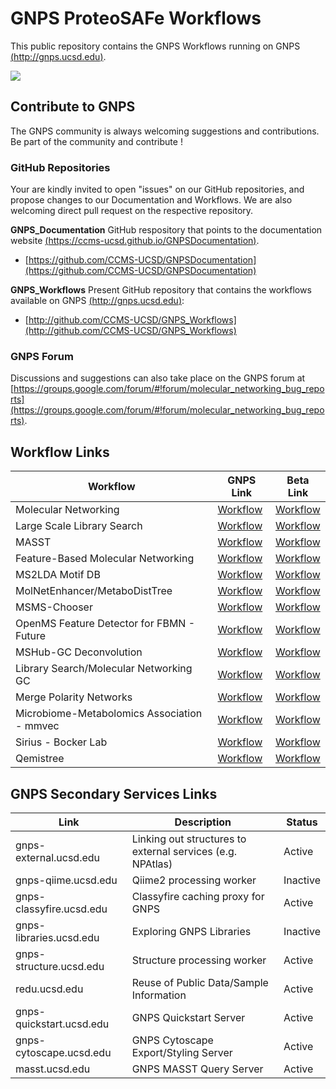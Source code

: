 # GNPS ProteoSAFe Workflows

This public repository contains the GNPS Workflows running on GNPS [(http://gnps.ucsd.edu)](http://gnps.ucsd.edu).

![](https://github.com/actions/GNPS_Workflows/workflows/.github/workflows/pythonpackage.yml/badge.svg)

## Contribute to GNPS

The GNPS community is always welcoming suggestions and contributions. Be part of the community and contribute !

### GitHub Repositories
Your are kindly invited to open "issues" on our GitHub repositories, and propose changes to our Documentation and Workflows. We are also welcoming direct pull request on the respective repository.

**GNPS_Documentation** GitHub respository that points to the documentation website [(https://ccms-ucsd.github.io/GNPSDocumentation)](https://ccms-ucsd.github.io/GNPSDocumentation).

- [https://github.com/CCMS-UCSD/GNPSDocumentation](https://github.com/CCMS-UCSD/GNPSDocumentation)

**GNPS_Workflows** Present GitHub repository that contains the workflows available on GNPS [(http://gnps.ucsd.edu)](http://gnps.ucsd.edu):

- [http://github.com/CCMS-UCSD/GNPS_Workflows](http://github.com/CCMS-UCSD/GNPS_Workflows)


### GNPS Forum
Discussions and suggestions can also take place on the GNPS forum at [https://groups.google.com/forum/#!forum/molecular_networking_bug_reports](https://groups.google.com/forum/#!forum/molecular_networking_bug_reports).




## Workflow Links

| Workflow  | GNPS Link  | Beta Link  |
|---|---|---|
| Molecular Networking  | [Workflow](https://gnps.ucsd.edu/ProteoSAFe/index.jsp?params=%7B%22workflow%22:%22METABOLOMICS-SNETS-V2%22,%22library_on_server%22:%22d.speclibs;%22%7D)   | [Workflow](https://proteomics2.ucsd.edu/ProteoSAFe/index.jsp?params=%7B%22workflow%22:%22METABOLOMICS-SNETS-V2%22,%22library_on_server%22:%22d.speclibs;%22%7D) |
| Large Scale Library Search  | [Workflow](https://gnps.ucsd.edu/ProteoSAFe/index.jsp?params=%7B%22workflow%22:%22MOLECULAR-LIBRARYSEARCH-V2%22,%22library_on_server%22:%22d.speclibs;%22%7D)   | [Workflow](https://proteomics2.ucsd.edu/ProteoSAFe/index.jsp?params=%7B%22workflow%22:%22MOLECULAR-LIBRARYSEARCH-V2%22,%22library_on_server%22:%22d.speclibs;%22%7D) |
| MASST  | [Workflow](https://gnps.ucsd.edu/ProteoSAFe/index.jsp?params=%7B%22workflow%22:%22SEARCH_SINGLE_SPECTRUM%22,%22library_on_server%22:%22d.speclibs;%22%7D)   | [Workflow](https://proteomics2.ucsd.edu/ProteoSAFe/index.jsp?params=%7B%22workflow%22:%22SEARCH_SINGLE_SPECTRUM%22,%22library_on_server%22:%22d.speclibs;%22%7D) |
| Feature-Based Molecular Networking  | [Workflow](https://gnps.ucsd.edu/ProteoSAFe/index.jsp?params=%7B%22workflow%22:%22FEATURE-BASED-MOLECULAR-NETWORKING%22,%22library_on_server%22:%22d.speclibs;%22%7D)   | [Workflow](https://proteomics2.ucsd.edu/ProteoSAFe/index.jsp?params=%7B%22workflow%22:%22FEATURE-BASED-MOLECULAR-NETWORKING%22,%22library_on_server%22:%22d.speclibs;%22%7D) |
| MS2LDA Motif DB  | [Workflow](https://gnps.ucsd.edu/ProteoSAFe/index.jsp?params=%7B%22workflow%22:%22MS2LDA_MOTIFDB%22%7D)   | [Workflow](https://proteomics2.ucsd.edu/ProteoSAFe/index.jsp?params=%7B%22workflow%22:%22MS2LDA_MOTIFDB%22%7D) |
| MolNetEnhancer/MetaboDistTree  | [Workflow](https://gnps.ucsd.edu/ProteoSAFe/index.jsp?params=%7B%22workflow%22:%22MOLNETENHANCER%22%7D)   | [Workflow](https://proteomics2.ucsd.edu/ProteoSAFe/index.jsp?params=%7B%22workflow%22:%22MOLNETENHANCER%22%7D) |
| MSMS-Chooser  | [Workflow](https://gnps.ucsd.edu/ProteoSAFe/index.jsp?params=%7B%22workflow%22:%22MSMS-CHOOSER%22%7D)   | [Workflow](https://proteomics2.ucsd.edu/ProteoSAFe/index.jsp?params=%7B%22workflow%22:%22MSMS-CHOOSER%22%7D) |
| OpenMS Feature Detector for FBMN - Future  | [Workflow]()   | [Workflow]() |
| MSHub-GC Deconvolution  | [Workflow](https://gnps.ucsd.edu/ProteoSAFe/index.jsp?params=%7B"workflow":"MSHUB-GC"%7D)   | [Workflow](https://proteomics2.ucsd.edu/ProteoSAFe/index.jsp?params=%7B"workflow":"MSHUB-GC"%7D) |
| Library Search/Molecular Networking GC  | [Workflow](https://gnps.ucsd.edu/ProteoSAFe/index.jsp?params=%7B%22workflow%22:%22MOLECULAR-LIBRARYSEARCH-GC%22%7D)   | [Workflow](https://proteomics2.ucsd.edu/ProteoSAFe/index.jsp?params=%7B%22workflow%22:%22MOLECULAR-LIBRARYSEARCH-GC%22%7D) |
| Merge Polarity Networks  | [Workflow](https://gnps.ucsd.edu/ProteoSAFe/index.jsp?params=%7B%22workflow%22:%22MERGE_NETWORKS_POLARITY%22%7D)   | [Workflow](https://proteomics2.ucsd.edu/ProteoSAFe/index.jsp?params=%7B%22workflow%22:%22MERGE_NETWORKS_POLARITY%22%7D) |
| Microbiome-Metabolomics Association - mmvec  | [Workflow](https://gnps.ucsd.edu/ProteoSAFe/index.jsp?params=%7B%22workflow%22:%22RHAPSODY_MMVEC%22%7D)   | [Workflow](https://proteomics2.ucsd.edu/ProteoSAFe/index.jsp?params=%7B%22workflow%22:%22RHAPSODY_MMVEC%22%7D) |
| Sirius - Bocker Lab | [Workflow](https://gnps.ucsd.edu/ProteoSAFe/index.jsp?params=%7B%22workflow%22:%22SIRIUS%22%7D)   | [Workflow](https://proteomics2.ucsd.edu/ProteoSAFe/index.jsp?params=%7B%22workflow%22:%22SIRIUS%22%7D) |
| Qemistree | [Workflow](https://gnps.ucsd.edu/ProteoSAFe/index.jsp?params=%7B%22workflow%22:%22QEMISTREE%22%7D)   | [Workflow](https://proteomics2.ucsd.edu/ProteoSAFe/index.jsp?params=%7B%22workflow%22:%22QEMISTREE%22%7D) |

## GNPS Secondary Services Links

| Link  | Description  | Status |
|---|---|---|
| gnps-external.ucsd.edu | Linking out structures to external services (e.g. NPAtlas) | Active |
| gnps-qiime.ucsd.edu | Qiime2 processing worker | Inactive |
| gnps-classyfire.ucsd.edu | Classyfire caching proxy for GNPS | Active |
| gnps-libraries.ucsd.edu | Exploring GNPS Libraries | Inactive |
| gnps-structure.ucsd.edu | Structure processing worker | Active |
| redu.ucsd.edu | Reuse of Public Data/Sample Information | Active |
| gnps-quickstart.ucsd.edu | GNPS Quickstart Server | Active |
| gnps-cytoscape.ucsd.edu | GNPS Cytoscape Export/Styling Server | Active |
| masst.ucsd.edu | GNPS MASST Query Server | Active |




